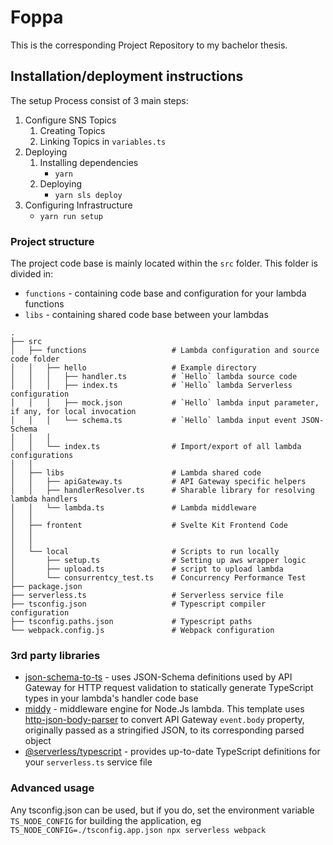# Foppa

This is the corresponding Project Repository to my bachelor thesis.

## Installation/deployment instructions

The setup Process consist of 3 main steps:

1. Configure SNS Topics
    1. Creating Topics
    2. Linking Topics in `variables.ts`
2. Deploying
    1. Installing dependencies
        - `yarn`
    2. Deploying
        - `yarn sls deploy`
3. Configuring Infrastructure
    - `yarn run setup`

### Project structure

The project code base is mainly located within the `src` folder. This folder is divided in:

-   `functions` - containing code base and configuration for your lambda functions
-   `libs` - containing shared code base between your lambdas

```
.
├── src
│   ├── functions                   # Lambda configuration and source code folder
│   │   ├── hello                   # Example directory
│   │   │   ├── handler.ts          # `Hello` lambda source code
│   │   │   ├── index.ts            # `Hello` lambda Serverless configuration
│   │   │   ├── mock.json           # `Hello` lambda input parameter, if any, for local invocation
│   │   │   └── schema.ts           # `Hello` lambda input event JSON-Schema
│   │   │
│   │   └── index.ts                # Import/export of all lambda configurations
│   │
│   ├── libs                        # Lambda shared code
│   │   ├── apiGateway.ts           # API Gateway specific helpers
│   │   ├── handlerResolver.ts      # Sharable library for resolving lambda handlers
│   │   └── lambda.ts               # Lambda middleware
│   │
│   ├── frontent                    # Svelte Kit Frontend Code
│   │
│   │
│   └── local                       # Scripts to run locally
│       ├── setup.ts                # Setting up aws wrapper logic
│       ├── upload.ts               # script to upload lambda
│       └── consurrentcy_test.ts    # Concurrency Performance Test
├── package.json
├── serverless.ts                   # Serverless service file
├── tsconfig.json                   # Typescript compiler configuration
├── tsconfig.paths.json             # Typescript paths
└── webpack.config.js               # Webpack configuration
```

### 3rd party libraries

-   [json-schema-to-ts](https://github.com/ThomasAribart/json-schema-to-ts) - uses JSON-Schema definitions used by API Gateway for HTTP request validation to statically generate TypeScript types in your lambda's handler code base
-   [middy](https://github.com/middyjs/middy) - middleware engine for Node.Js lambda. This template uses [http-json-body-parser](https://github.com/middyjs/middy/tree/master/packages/http-json-body-parser) to convert API Gateway `event.body` property, originally passed as a stringified JSON, to its corresponding parsed object
-   [@serverless/typescript](https://github.com/serverless/typescript) - provides up-to-date TypeScript definitions for your `serverless.ts` service file

### Advanced usage

Any tsconfig.json can be used, but if you do, set the environment variable `TS_NODE_CONFIG` for building the application, eg `TS_NODE_CONFIG=./tsconfig.app.json npx serverless webpack`
